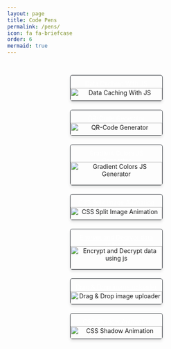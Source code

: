 ```yaml
---
layout: page
title: Code Pens
permalink: /pens/
icon: fa fa-briefcase
order: 6
mermaid: true
---
```


<style>
    .code-pens {
        display: flex;
        flex-wrap: wrap;
        justify-content: space-around;
        margin: 0 auto;
        max-width: 1200px; /* Adjust max-width as needed */
        padding: 20px;
    }

    .code-pen {
            width: calc(50% - 20px);
        margin: 10px;
        text-align: center;
        border: 1px solid #24292f;
        border-radius: 5px;
        box-shadow: 0px 4px 6px rgba(0, 0, 0, 0.1);
        display: flex;
        flex-direction: column;
        justify-content: space-between;
    }

    .code-pen img {
        width: 100%;
        height: auto;
    }

    .code-pen a {
        border: none !important;
        margin: 0 !important;
            border-radius: 5px !important;
    overflow: hidden !important;
    }

    .code-pen-header {
        color: white; /* Header text color */
        padding: 10px;
            border-bottom: 1px solid #24292f;
    }

    @media screen and (max-width: 768px) {
        .code-pen {
            width: calc(50% - 20px);
        }
    }

    @media screen and (max-width: 480px) {
        .code-pen {
            width: calc(100% - 20px);
        }
    }
</style>

<div class="code-pens">
    <div class="code-pen">
        <a class="code-pen-header" href="https://codepen.io/Akr-am/pen/WNLRoYY?editors=1010">
        Data Caching With JS
        </a>
            <img src="https://github.com/Ak-ram/Ak-ram/assets/69124951/fa88bacc-a220-44ce-9d56-35eeb41170fd" alt="Data Caching With JS">
    </div>
    <div class="code-pen">
        <a href="https://codepen.io/Akr-am/pen/ExrNpvG" class="code-pen-header">
          QR-Code Generator
        </a>
            <img src="https://github.com/Ak-ram/Ak-ram/assets/69124951/414166a1-8ac5-4f7e-bed0-9a2aa352c006" alt="QR-Code Generator">
    </div>
    <div class="code-pen">
        <a href="https://codepen.io/Akr-am/pen/rNPWBRd" class="code-pen-header">Gradient Colors JS Generator
        </a>
            <img src="https://github.com/Ak-ram/Ak-ram/assets/69124951/5d0f521a-f733-45bd-86bf-df119414386f" alt="Gradient Colors JS Generator">
    </div>
    <div class="code-pen">
        <a href="https://codepen.io/Akr-am/pen/wvXQeqd" class="code-pen-header">
          CSS Split Image Animation
        </a>
            <img src="https://github.com/Ak-ram/Ak-ram/assets/69124951/d576e888-31e9-40b5-9138-b8479a835eb1" alt="CSS Split Image Animation">
    </div>
    <div class="code-pen">
        <a href="https://codepen.io/Akr-am/pen/VwqKZzy?editors=0011" class="code-pen-header">Encrypt and Decrypt data using js
        </a>
            <img src="https://github.com/Ak-ram/Ak-ram/assets/69124951/9e34cf33-f230-43ff-be03-6e84d37e5b42" alt="Encrypt and Decrypt data using js">
    </div>
    <div class="code-pen">
        <a href="https://codepen.io/Akr-am/pen/WNPxaxx" class="code-pen-header">Drag & Drop image uploader
        </a>
            <img src="https://github.com/Ak-ram/Ak-ram/assets/69124951/ecd9604c-2932-43e5-821e-b77d1c07b10b" alt="Drag & Drop image uploader">
    </div>
    <div class="code-pen">
        <a href="https://codepen.io/Akr-am/full/JjvedzJ" class="code-pen-header">CSS Shadow Animation
        </a>
            <img src="https://github.com/Ak-ram/Ak-ram/assets/69124951/5feee168-964c-4a25-998a-ae4e71a782b9" alt="CSS Shadow Animation">
    </div>
</div>
